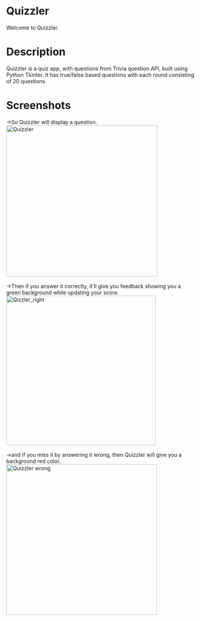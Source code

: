 # Quizzler<br>
Welcome to Quizzler.<br>
# Description<br>
Quizzler is a quiz app, with questions from Trivia question API, built using Python Tkinter. It has true/false based questions with each round consisting of 20 questions.<br>
# Screenshots<br>
->So Quizzler will display a question.<br>
<img width="404" alt="Quizzler" src="https://github.com/Kabya002/Quizzler/assets/90450571/3b68cb2a-71c1-484b-bc8b-394ed4337193"><br><br>
->Then if you answer it correctly, it'll give you feedback showing you a green background while updating your score.<br>
<img width="399" alt="Qizzler_right" src="https://github.com/Kabya002/Quizzler/assets/90450571/4b28b739-7b68-49c9-9838-c5d36b3ad861"><br><br>
->and if you miss it by answering it wrong, then Quizzler will give you a background red color.<br>
<img width="402" alt="Quizzler wrong" src="https://github.com/Kabya002/Quizzler/assets/90450571/98e74bea-95f8-4e0d-b169-29ca678a5735"><br>
